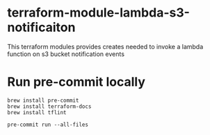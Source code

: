 # terraform-module-lambda-s3-notificaiton
This terraform modules provides creates needed to invoke a lambda function on s3 bucket notification events

# Run pre-commit locally

```shell
brew install pre-commit
brew install terraform-docs
brew install tflint

pre-commit run --all-files
```
